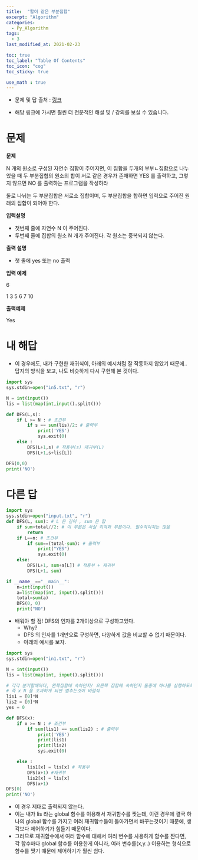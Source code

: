 ```yaml
---
title:  "합이 같은 부분집합"
excerpt: "Algorithm"
categories:
  - Py_Algorithm
tags:
  - 3
last_modified_at: 2021-02-23

toc: true
toc_label: "Table Of Contents"
toc_icon: "cog"
toc_sticky: true

use_math : true
---
```


- 문제 및 답 출처 : [링크](https://www.inflearn.com/course/%ED%8C%8C%EC%9D%B4%EC%8D%AC-%EC%95%8C%EA%B3%A0%EB%A6%AC%EC%A6%98-%EB%AC%B8%EC%A0%9C%ED%92%80%EC%9D%B4-%EC%BD%94%EB%94%A9%ED%85%8C%EC%8A%A4%ED%8A%B8/dashboard)

- 해당 링크에 가시면 훨씬 더 전문적인 해설 및 / 강의를 보실 수 있습니다. 

# 문제

**문제**  

N 개의 원소로 구성된 자연수 집합이 주어지면, 이 집합을 두개의 부부ㄴ집합으로 나누었을 때 두 부분집합의 원소의 합이 서로 같은 경우가 존재하면 YES 를 출력하고, 그렇지 않으면 NO 를 출력하는 프로그램을 작성하라

둘로 나뉘는 두 부분집합은 서로소 집합이며, 두 부분집합을 합하면 입력으로 주어진 원래의 집합이 되어야 한다.

**입력설명**

- 첫번째 줄에 자연수 N 이 주어진다.
- 두번째 줄에 집합의 원소 N 개가 주어진다. 각 원소는 중복되지 않는다.

**출력 설명**

- 첫 줄에 yes 또는 no 출력

**입력 예제**

6

1 3 5 6 7 10

**출력예제**

Yes

# 내 해답

- 이 경우에도, 내가 구현한 재귀식이, 아래의 예시처럼 잘 작동하지 않았기 때문에.. 답지의 방식을 보고, 나도 비슷하게 다시 구현해 본 것이다.

```python
import sys
sys.stdin=open("in5.txt", "r")

N = int(input())
lis = list(map(int,input().split()))

def DFS(L,s):
    if L >= N : # 조건부
        if s == sum(lis)/2: # 출력부
            print('YES') 
            sys.exit(0)
    else :
        DFS(L+1,s) # 적용부(s) 재귀부(L)
        DFS(L+1,s+lis[L])

DFS(0,0)
print('NO')
```



# 다른 답

```python
import sys
sys.stdin=open("input.txt", "r")
def DFS(L, sum): # L 은 깊이 , sum 은 합 
    if sum>total//2: # 이 부분은 사실 최적화 부분이다. 필수적이지는 않음
        return
    if L==n: # 조건부
        if sum==(total-sum): # 출력부
            print("YES")
            sys.exit(0)
    else:
        DFS(L+1, sum+a[L]) # 적용부 + 재귀부
        DFS(L+1, sum)

if __name__=="__main__":
    n=int(input())
    a=list(map(int, input().split()))
    total=sum(a)
    DFS(0, 0)
    print("NO")
```

- 배워야 할 점! DFS의 인자를 2개이상으로 구성하고있다.
  - Why?
  - DFS 의 인자를 1개만으로 구성하면, 다양하게 값을 비교할 수 없기 때문이다.
  - 아래의 예시를 보자.

```python
import sys
sys.stdin=open("in1.txt", "r")

N = int(input())
lis = list(map(int, input().split()))

# 각각 분기할때마다, 왼쪽집합에 속하던지/ 오른쪽 집합에 속하던지 둘중에 하나를 실행하도록 하였다.
# 즉 x N 을 초과하게 되면 멈추는것이 바람직
lis1 = [0]*N
lis2 = [0]*N
yes = 0

def DFS(x):
    if x >= N : # 조건부
        if sum(lis1) == sum(lis2) : # 출력부
            print('YES')
            print(lis1)
            print(lis2)
            sys.exit(0)

    else :
        lis1[x] = lis[x] # 적용부
        DFS(x+1) #재귀부
        lis2[x] = lis[x]
        DFS(x+1)
DFS(0)
print('NO')
```

- 이 경우 제대로 출력되지 않는다. 
- 이는 내가 lis 라는 global 함수를 이용해서 재귀함수를 짯는데, 이런 경우에 결국 하나의 global 함수를 가지고 여러 재귀함수들이 돌아가면서 바꾸는것이기 때문에, 생각보다 제어하기가 힘들기 때문이다.
- 그러므로 재귀함수에서 여러 함수에 대해서 여러 변수를 사용하게 함수를 짠다면, 각 함수마다 global 함수를 이용한게 아니라, 여러 변수를(x,y..) 이용하는 형식으로 함수를 짯기 떄문에 제어하기가 훨씬 쉽다. 

